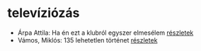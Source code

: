 # televíziózás

- Árpa Attila: Ha én ezt a klubról egyszer elmesélem [részletek](../_details/%C3%81rpa%20Attila.md#id_517)
- Vámos, Miklós: 135 lehetetlen történet [részletek](../_details/V%C3%A1mos%2C%20Mikl%C3%B3s.md#id_601)